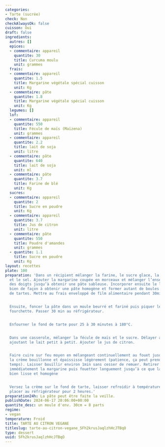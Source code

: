 ```yaml
---
categories:
- Tarte (sucrée)
check: Non
checkAlwaysOk: false
cuisson: Oui
draft: false
ingredients:
  autres: []
  epices:
  - commentaire: appareil
    quantite: 30
    title: Curcuma moulu
    unit: grammes
  frais:
  - commentaire: appareil
    quantite: 1.5
    title: Margarine végétale spécial cuisson
    unit: Kg
  - commentaire: pâte
    quantite: 1.8
    title: Margarine végétale spécial cuisson
    unit: Kg
  legumes: []
  lof:
  - commentaire: appareil
    quantite: 550
    title: Fécule de maïs (Maïzena)
    unit: grammes
  - commentaire: appareil
    quantite: 2.2
    title: lait de soja
    unit: litre
  - commentaire: pâte
    quantite: 640
    title: lait de soja
    unit: ml
  - commentaire: pâte
    quantite: 3.7
    title: Farine de blé
    unit: Kg
  sucres:
  - commentaire: appareil
    quantite: 2
    title: Sucre en poudre
    unit: Kg
  - commentaire: appareil
    quantite: 3.7
    title: Jus de citron
    unit: litre
  - commentaire: pâte
    quantite: 550
    title: Poudre d'amandes
    unit: grammes
  - quantite: 1.1
    title: Sucre en poudre
    unit: Kg
layout: recettes
plate: 100
preparation: 'Dans un récipient mélanger la farine, le sucre glace, la poudre d’amandes
  et le sel. Ajouter la margarine coupée en morceaux et mélanger l’ensemble du bout
  des doigts jusqu’à obtenir une pâte sableuse. Incorporer ensuite le lait et mélanger
  bien de façon à obtenir une pâte homogène et former autant de boules qu''il ne faut
  de tartes. Mettre au frais enveloppé de film alimentaire pendant 30min.


  Ensuite, foncer la pâte dans un moule beurré et fariné puis piquer le fond à la
  fourchette. Passer 30 min au réfrigérateur.


  Enfourner le fond de tarte pour 25 à 30 minutes à 180°C.


  Dans une casserole, mélanger la fécule de maïs et le sucre. Délayer au fouet en
  ajoutant le lait petit à petit. Ajouter le jus de citron.


  Faire cuire sur feu moyen en mélangeant continuellement au fouet jusqu’à ce que
  la crème bouillonne et épaississe légèrement (patience, ça peut prendre un peu de
  temps). Laisser bouillir environ 1min sans cesser de remuer. Retirer du feu, ajouter
  immédiatement la margarine puis fouetter longuement jusqu’à ce que la crème soit
  bien lisse et homogène


  Versez la crème sur le fond de tarte, laisser refroidir à température ambiante puis
  placer au réfrigérateur pour 2 heures.'
preparation24h: La pâte peut être faite la veille.
publishDate: 2024-06-17 20:06:00+00:00
quantite_desc: un moule d'env. 30cm = 8 parts
regime:
- vegan
temperature: Froid
title: TARTE AU CITRON VEGANE
titleslug: tarte-au-citron-vegane_5Fh2krusJaqlzhHcJTBqO
type: dessert
uuid: 5Fh2krusJaqlzhHcJTBqO
---
```

